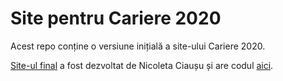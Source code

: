 # Site pentru Cariere 2020

Acest repo conține o versiune inițială a site-ului Cariere 2020.

[Site-ul final](cariere.as-mi.ro) a fost dezvoltat de Nicoleta Ciaușu și are codul [aici](https://github.com/mehanix/Cariere).
